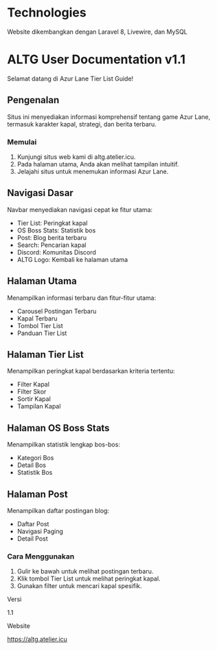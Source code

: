 # Technologies

Website dikembangkan dengan Laravel 8, Livewire, dan MySQL

# ALTG User Documentation v1.1

Selamat datang di Azur Lane Tier List Guide!

## Pengenalan

Situs ini menyediakan informasi komprehensif tentang game Azur Lane, termasuk karakter kapal, strategi, dan berita terbaru.

### Memulai

1. Kunjungi situs web kami di altg.atelier.icu.
2. Pada halaman utama, Anda akan melihat tampilan intuitif.
3. Jelajahi situs untuk menemukan informasi Azur Lane.

## Navigasi Dasar

Navbar menyediakan navigasi cepat ke fitur utama:

- Tier List: Peringkat kapal
- OS Boss Stats: Statistik bos
- Post: Blog berita terbaru
- Search: Pencarian kapal
- Discord: Komunitas Discord
- ALTG Logo: Kembali ke halaman utama

## Halaman Utama

Menampilkan informasi terbaru dan fitur-fitur utama:

- Carousel Postingan Terbaru
- Kapal Terbaru
- Tombol Tier List
- Panduan Tier List

## Halaman Tier List

Menampilkan peringkat kapal berdasarkan kriteria tertentu:

- Filter Kapal
- Filter Skor
- Sortir Kapal
- Tampilan Kapal

## Halaman OS Boss Stats

Menampilkan statistik lengkap bos-bos:

- Kategori Bos
- Detail Bos
- Statistik Bos

## Halaman Post

Menampilkan daftar postingan blog:

- Daftar Post
- Navigasi Paging
- Detail Post

### Cara Menggunakan

1. Gulir ke bawah untuk melihat postingan terbaru.
2. Klik tombol Tier List untuk melihat peringkat kapal.
3. Gunakan filter untuk mencari kapal spesifik.

Versi

1.1

Website

https://altg.atelier.icu
